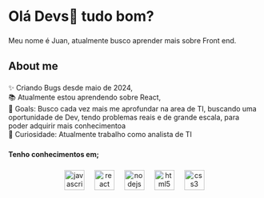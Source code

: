 <h1 align="left">Olá Devs👋 tudo bom?</h1>

###

<p align="left">Meu nome é Juan, atualmente busco aprender mais sobre Front end.</p>

###

<h2 align="left">About me</h2>

###

<p align="left">✨ Criando Bugs desde maio de 2024,<br>📚 Atualmente estou aprendendo sobre React, <br>🎯 Goals: Busco cada vez mais me aprofundar na area de TI, buscando uma oportunidade de Dev, tendo problemas reais e de grande escala, para poder adquirir mais conhecimentoa<br>🎲 Curiosidade: Atualmente trabalho como analista de TI</p>

###

<h4 align="left">Tenho conhecimentos em;</h4>

###

<div align="center">
  <img src="https://cdn.jsdelivr.net/gh/devicons/devicon/icons/javascript/javascript-original.svg" height="40" alt="javascript logo"  />
  <img width="12" />
  <img src="https://cdn.jsdelivr.net/gh/devicons/devicon/icons/react/react-original.svg" height="40" alt="react logo"  />
  <img width="12" />
  <img src="https://cdn.jsdelivr.net/gh/devicons/devicon/icons/nodejs/nodejs-original.svg" height="40" alt="nodejs logo"  />
  <img width="12" />
  <img src="https://cdn.jsdelivr.net/gh/devicons/devicon/icons/html5/html5-original.svg" height="40" alt="html5 logo"  />
  <img width="12" />
  <img src="https://cdn.jsdelivr.net/gh/devicons/devicon/icons/css3/css3-original.svg" height="40" alt="css3 logo"  />
</div>

###



###

